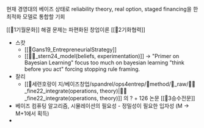 현재 경영대의 베이즈 상태로 reliability theory, real option, staged financing을 한 최적화 모델로 통합할 기회

[[🐢1기월문화]] 해결 문제는 파편화된 창업이론
[[🐢2기화협력]] 
- 스캇
	- [[📜Gans19_EntrepreneurialStrategy]] 
	- [[📜👾_stern24_model(beliefs, experimentation)]] -> "Primer on Bayesian Learning" focus too much on bayesian learning "think before you act" forcing stopping rule framing. 
- 찰리
	- [[🐅세련호랑이 지/베이즈창업/spandrel/ops4entrep/📐method/📜_raw/📜🐙_fine22_integrate(operations, theory)|📜🐙_fine22_integrate(operations, theory)]] 의 ? + 126 논문
[[🐅3승수전문]]
- 베이즈 컴퓨팅 알고리즘, 시뮬레이션의 필요성 - 정밀성이 필요한 입자성 (M -> M+1에서 획득)
- 